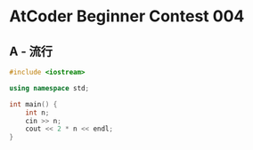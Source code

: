 # AtCoder Beginner Contest 004
## A - 流行
```cpp
#include <iostream>

using namespace std;

int main() {
    int n;
    cin >> n;
    cout << 2 * n << endl;
}
```
